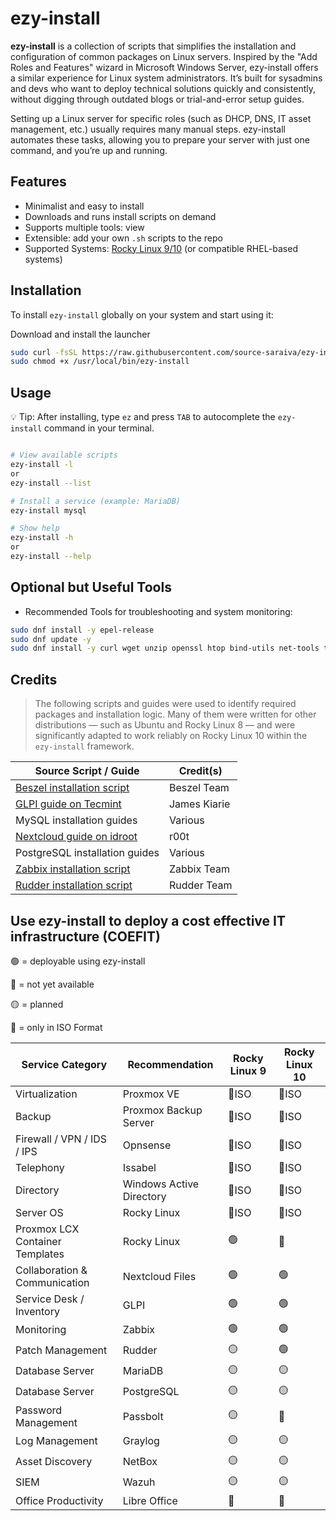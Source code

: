 # ezy-install

**ezy-install** is a collection of scripts that simplifies the installation and configuration of common packages on Linux servers. Inspired by the "Add Roles and Features" wizard in Microsoft Windows Server, ezy-install offers a similar experience for Linux system administrators. It’s built for sysadmins and devs who want to deploy technical solutions quickly and consistently, without digging through outdated blogs or trial-and-error setup guides.

Setting up a Linux server for specific roles (such as DHCP, DNS, IT asset management, etc.) usually requires many manual steps. ezy-install automates these tasks, allowing you to prepare your server with just one command, and you’re up and running.


## Features

- Minimalist and easy to install  
- Downloads and runs install scripts on demand  
- Supports multiple tools: view  
- Extensible: add your own `.sh` scripts to the repo  
- Supported Systems: [Rocky Linux 9/10](https://rockylinux.org/download) (or compatible RHEL-based systems)
  

## Installation

To install `ezy-install` globally on your system and start using it:

Download and install the launcher

```bash
sudo curl -fsSL https://raw.githubusercontent.com/source-saraiva/ezy-install/main/ezy-install.sh -o /usr/local/bin/ezy-install
sudo chmod +x /usr/local/bin/ezy-install
```
## Usage

💡 Tip: After installing, type `ez` and press `TAB` to autocomplete the `ezy-install` command in your terminal.

```bash

# View available scripts
ezy-install -l
or
ezy-install --list

# Install a service (example: MariaDB)
ezy-install mysql

# Show help
ezy-install -h
or
ezy-install --help
```

## Optional but Useful Tools
- Recommended Tools for troubleshooting and system monitoring:

```bash
sudo dnf install -y epel-release
sudo dnf update -y
sudo dnf install -y curl wget unzip openssl htop bind-utils net-tools traceroute tcpdump tar
```
## Credits
> The following scripts and guides were used to identify required packages and installation logic. Many of them were written for other distributions — such as Ubuntu and Rocky Linux 8 — and were significantly adapted to work reliably on Rocky Linux 10 within the `ezy-install` framework.



| Source Script / Guide                                                                                                                                             | Credit(s)     |
|-------------------------------------------------------------------------------------------------------------------------------------------------------------------|---------------|
| [Beszel installation script](https://beszel.dev/guide/agent-installation#binary)                                                                                  | Beszel Team   |
| [GLPI guide on Tecmint](https://www.tecmint.com/install-glpi-asset-management-rhel/)                                                                              | James Kiarie  |
| MySQL installation guides                                                                                                                                         | Various       |
| [Nextcloud guide on idroot](https://idroot.us/install-nextcloud-centos-stream-10/)                                                                                | r00t          |
| PostgreSQL installation guides                                                                                                                                    | Various       |
| [Zabbix installation script](https://www.zabbix.com/download?zabbix=7.4&os_distribution=rocky_linux&os_version=9&components=server_frontend_agent&db=pgsql&ws=nginx) | Zabbix Team   |
| [Rudder installation script](https://docs.rudder.io/reference/8.3/installation/server/rhel.html)                                                                  | Rudder Team   |



## Use ezy-install to deploy a cost effective IT infrastructure (COEFIT)

🟢 = deployable using ezy-install

🔴 = not yet available

🟡 = planned

📀 = only in ISO Format

| Service Category                | Recommendation             | Rocky Linux 9 | Rocky Linux 10 |
|---------------------------------|----------------------------|---------------|----------------|
| Virtualization                  | Proxmox VE                 | 📀ISO        | 📀ISO          |
| Backup                          | Proxmox Backup Server      | 📀ISO        | 📀ISO          |
| Firewall / VPN / IDS / IPS      | Opnsense                   | 📀ISO        | 📀ISO          |
| Telephony                       | Issabel                    | 📀ISO        | 📀ISO          |
| Directory                       | Windows Active Directory   | 📀ISO        | 📀ISO          |
| Server OS                       | Rocky Linux                | 📀ISO        | 📀ISO          |
| Proxmox LCX Container Templates | Rocky Linux                | 🟢           | 🔴             |
| Collaboration & Communication   | Nextcloud Files            | 🟢           | 🟢             |
| Service Desk / Inventory        | GLPI                       | 🟢           | 🟢             |
| Monitoring                      | Zabbix                     | 🟢           | 🟢             |
| Patch Management                | Rudder                     | 🟡           | 🟢             |
| Database Server                 | MariaDB                    | 🟡           | 🟡             |
| Database Server                 | PostgreSQL                 | 🟡           | 🟡             |
| Password Management             | Passbolt                   | 🟡           | 🔴             |
| Log Management                  | Graylog                    | 🟡           | 🟡             |
| Asset Discovery                 | NetBox                     | 🟡           | 🟡             |
| SIEM                            | Wazuh                      | 🟡           | 🟡             |
| Office Productivity             | Libre Office               | 🔴           | 🔴             |


